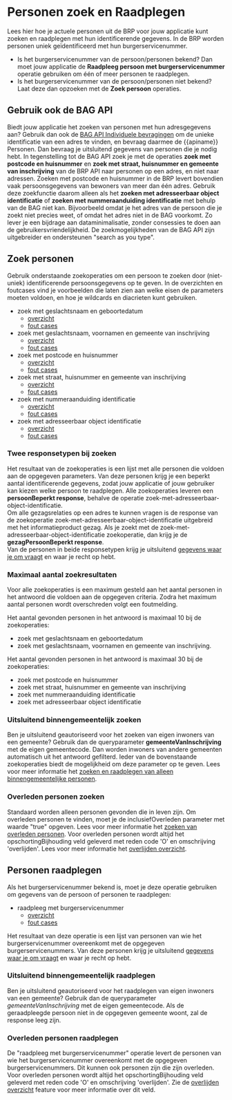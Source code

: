 # Personen zoek en Raadplegen

Lees hier hoe je actuele personen uit de BRP voor jouw applicatie kunt zoeken en raadplegen met hun identificerende gegevens. In de BRP worden personen uniek geïdentificeerd met hun burgerservicenummer.

* Is het burgerservicenummer van de persoon/personen bekend? Dan moet jouw applicatie de **Raadpleeg persoon met burgerservicenummer** operatie gebruiken om één of meer personen te raadplegen.
* Is het burgerservicenummer van de persoon/personen niet bekend? Laat deze dan opzoeken met de **Zoek persoon** operaties.

## Gebruik ook de BAG API 

Biedt jouw applicatie het zoeken van personen met hun adresgegevens aan? Gebruik dan ook de [BAG API Individuele bevragingen](https://www.kadaster.nl/zakelijk/producten/adressen-en-gebouwen/bag-api-individuele-bevragingen) om de unieke identificatie van een adres te vinden, en bevraag daarmee de {{apiname}} Personen. Dan bevraag je uitsluitend gegevens van personen die je nodig hebt. In tegenstelling tot de BAG API zoek je met de operaties **zoek met postcode en huisnummer** en **zoek met straat, huisnummer en gemeente van inschrijving** van de BRP API naar personen op een adres, en niet naar adressen. Zoeken met postcode en huisnummer in de BRP levert bovendien vaak persoonsgegevens van bewoners van meer dan één adres. Gebruik deze zoekfunctie daarom alleen als het **zoeken met adresseerbaar object identificatie** of **zoeken met nummeraanduiding identificatie** met behulp van de BAG niet kan. Bijvoorbeeld omdat je het adres van de persoon die je zoekt niet precies weet, of omdat het adres niet in de BAG voorkomt. Zo lever je een bijdrage aan dataminimalisatie, zonder consessies te doen aan de gebruikersvriendelijkheid. De zoekmogelijkheden van de BAG API zijn uitgebreider en ondersteunen "search as you type".


## Zoek personen

Gebruik onderstaande zoekoperaties om een persoon te zoeken door (niet-uniek) identificerende persoonsgegevens op te geven. In de overzichten en foutcases vind je voorbeelden die laten zien aan welke eisen de parameters moeten voldoen, en hoe je wildcards en diacrieten kunt gebruiken.

- zoek met geslachtsnaam en geboortedatum
  - [overzicht](/personen/features/zoek-met-geslachtsnaam-en-geboortedatum/overzicht)
  - [fout cases](/personen/features/zoek-met-geslachtsnaam-en-geboortedatum/fout-cases)
- zoek met geslachtsnaam, voornamen en gemeente van inschrijving
  - [overzicht](/personen/features/zoek-met-geslachtsnaam-voornamen-en-gemeente-van-inschrijving/overzicht)
  - [fout cases](/personen/features/zoek-met-geslachtsnaam-voornamen-en-gemeente-van-inschrijving/fout-cases)
- zoek met postcode en huisnummer
  - [overzicht](/personen/features/zoek-met-postcode-en-huisnummer/overzicht)
  - [fout cases](/personen/features/zoek-met-postcode-en-huisnummer/fout-cases)
- zoek met straat, huisnummer en gemeente van inschrijving
  - [overzicht](/personen/features/zoek-met-straatnaam-huisnummer-en-gemeente-van-inschrijving/overzicht)
  - [fout cases](/personen/features/zoek-met-straatnaam-huisnummer-en-gemeente-van-inschrijving/fout-cases)
- zoek met nummeraanduiding identificatie
  - [overzicht](/personen/features/zoek-met-nummeraanduiding-identificatie/overzicht)
  - [fout cases](/personen/features/zoek-met-nummeraanduiding-identificatie/fout-cases)
- zoek met adresseerbaar object identificatie
  - [overzicht](/personen/features/zoek-met-adresseerbaar-object-identificatie/overzicht)
  - [fout cases](/personen/features/zoek-met-adresseerbaar-object-identificatie/fout-cases)

### Twee responsetypen bij zoeken
Het resultaat van de zoekoperaties is een lijst met alle personen die voldoen aan de opgegeven parameters. Van deze personen krijg je een beperkt aantal identificerende gegevens, zodat jouw applicatie of jouw gebruiker kan kiezen welke persoon te raadplegen. Alle zoekoperaties leveren een **persoonBeperkt response**, behalve de operatie zoek-met-adresseerbaar-object-identificatie.  
Om alle gezagsrelaties op een adres te kunnen vragen is de response van de zoekoperatie zoek-met-adresseerbaar-object-identificatie uitgebreid met het informatieproduct gezag. Als je zoekt met de zoek-met-adresseerbaar-object-identificatie zoekoperatie, dan krijg je de **gezagPersoonBeperkt response**.   
Van de personen in beide responsetypen krijg je uitsluitend [gegevens waar je om vraagt](./personen-response-filteren) en waar je recht op hebt.

### Maximaal aantal zoekresultaten
Voor alle zoekoperaties is een maximum gesteld aan het aantal personen in het antwoord die voldoen aan de opgegeven criteria. Zodra het maximum aantal personen wordt overschreden volgt een foutmelding.  

Het aantal gevonden personen in het antwoord is maximaal 10 bij de zoekoperaties:  
- zoek met geslachtsnaam en geboortedatum
- zoek met geslachtsnaam, voornamen en gemeente van inschrijving.
  
Het aantal gevonden personen in het antwoord is maximaal 30 bij de zoekoperaties:
- zoek met postcode en huisnummer
- zoek met straat, huisnummer en gemeente van inschrijving
- zoek met nummeraanduiding identificatie
- zoek met adresseerbaar object identificatie

 
### Uitsluitend binnengemeentelijk zoeken

Ben je uitsluitend geautoriseerd voor het zoeken van eigen inwoners van een gemeente? Gebruik dan de queryparameter **gemeenteVanInschrijving** met de eigen gemeentecode. Dan worden inwoners van andere gemeenten automatisch uit het antwoord gefilterd. Ieder van de bovenstaande zoekoperaties biedt de mogelijkheid om deze parameter op te geven. Lees voor meer informatie het [zoeken en raadplegen van alleen binnengemeentelijke personen](/personen/features/zoeken/binnengemeentelijk).

### Overleden personen zoeken
Standaard worden alleen personen gevonden die in leven zijn. Om overleden personen te vinden, moet je de inclusiefOverleden parameter met waarde "true" opgeven. Lees voor meer informatie het [zoeken van overleden personen](/personen/features/zoeken/overleden-personen).
Voor overleden personen wordt altijd het opschortingBijhouding veld geleverd met reden code 'O' en omschrijving 'overlijden'. Lees voor meer informatie het [overlijden overzicht](/personen/features/beperkt/overlijden/overzicht).

## Personen raadplegen

Als het burgerservicenummer bekend is, moet je deze operatie gebruiken om gegevens van de persoon of personen te raadplegen:

- raadpleeg met burgerservicenummer
  - [overzicht](/personen/features/raadpleeg-met-burgerservicenummer/overzicht)
  - [fout cases](/personen/features/raadpleeg-met-burgerservicenummer/fout-cases)

Het resultaat van deze operatie is een lijst van personen van wie het burgerservicenummer overeenkomt met de opgegeven burgerservicenummers. Van deze personen krijg je uitsluitend [gegevens waar je om vraagt](./personen-response-filteren) en waar je recht op hebt.

### Uitsluitend binnengemeentelijk raadplegen 

Ben je uitsluitend geautoriseerd voor het raadplegen van eigen inwoners van een gemeente? Gebruik dan de queryparameter *gemeenteVanInschrijving* met de eigen gemeentecode. Als de geraadpleegde persoon niet in de opgegeven gemeente woont, zal de response leeg zijn.

### Overleden personen raadplegen

De "raadpleeg met burgerservicenummer" operatie levert de personen van wie het burgerservicenummer overeenkomt met de opgegeven burgerservicenummers. Dit kunnen ook personen zijn die zijn overleden.
Voor overleden personen wordt altijd het opschortingBijhouding veld geleverd met reden code 'O' en omschrijving 'overlijden'.  Zie de [overlijden overzicht](/personen/features/overlijden/overzicht) feature voor meer informatie over dit veld.



